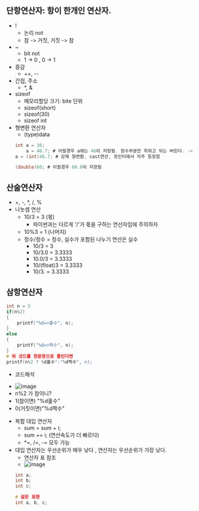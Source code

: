 ## 단항연산자: 항이 한개인 연산자.
  * !
    - 논리 not
    - 참 -> 거짓, 거짓 -> 참
  * ~
    - bit not
    - 1 -> 0 , 0 -> 1
  * 증감
    - ++, --
  * 간접, 주소
    - *, &
  * sizeof
    - 메모리할당 크기: bite 단위
    - sizeof(short)
    - sizeof(30)
    - sizeof int
  * 형변환 연산자
    - (type)data
    ```c
    int a = 30;
        a = 46.7; # 이럴경우 a에는 46이 저장됨. 정수부분만 취하고 뒤는 버린다. -> 자동형변환(묵시적형변환)
    a = (int)46.7; # 강제 형변환, cast연산, 포인터에서 자주 등장함
    
    (double)60; # 이럴경우 60.0이 저장됨
    ```

## 산술연산자
  * +, -, *, /, %
  * 나눗셈 연산
    - 10/3 = 3 (몫)
      + 파이썬과는 다르게 '/'가 몫을 구하는 연선자임에 주의하자
    - 10%3 = 1 (나머지)
    - 정수/정수 = 정수, 실수가 포함된 나누기 연산은 실수
      + 10/3 = 3
      + 10/3.0 = 3.3333
      + 10.0/3 = 3.3333
      + 10/(float)3 = 3.3333
      + 10/3. = 3.3333
 
 ## 삼항연산자
 ```c
 int n = 5
 if(n%2)
 {
     printf("%d=>홀수", n);
 }
 else
 {
     printf("%d=>짝수", n);
 }
 # 위 코드를 한문장으로 줄인다면
 printf(n%2 ? %d홀수":"%d짝수", n);
 ```
 * 코드해석
  - ![image](https://user-images.githubusercontent.com/98008421/167584412-23c74913-ea03-458a-9242-d2d2ded58036.png)
  - n%2 가 참이니?
  - 1(참이면) "%d홀수"
  - 0(거짓이면)"%d짝수"
 * 복합 대입 연산자
   - sum = sum + i;
   - sum += i; (연산속도가 더 빠르다)
   - *=, /=, -= 모두 가능
 * 대입 연산자는 우선순위가 매우 낮다 , 연산자는 우선순위가 가장 낮다.
   - 연산자 표 참조
   - ![image](https://user-images.githubusercontent.com/98008421/167585204-f1f99f77-6c22-4a97-ba29-774289239ab1.png)
   ```c
   int a;
   int b;
   int c;
   
   # 같은 표현
   int a, b, c;
   ```
